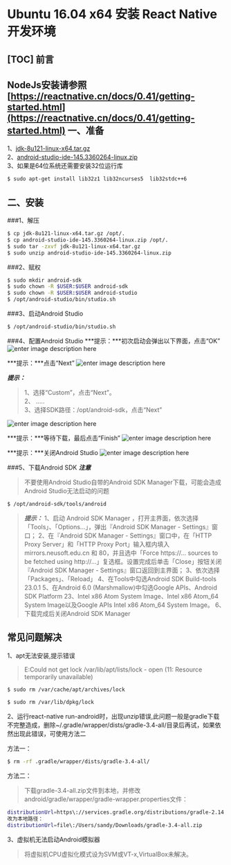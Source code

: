 Ubuntu 16.04 x64 安装 React Native 开发环境
===================================

[TOC]
前言
----
NodeJs安装请参照
[https://reactnative.cn/docs/0.41/getting-started.html](https://reactnative.cn/docs/0.41/getting-started.html)
一、准备
------------
1、[jdk-8u121-linux-x64.tar.gz](http://www.oracle.com/technetwork/java/javase/downloads/jdk8-downloads-2133151.html)<br/>
2、[android-studio-ide-145.3360264-linux.zip](http://www.android-studio.org)<br/>
3、如果是64位系统还需要安装32位运行库

```bash
$ sudo apt-get install lib32z1 lib32ncurses5  lib32stdc++6
```

二、安装
-------------
###1、解压
```bash
$ cp jdk-8u121-linux-x64.tar.gz /opt/.
$ cp android-studio-ide-145.3360264-linux.zip /opt/.
$ sudo tar -zxvf jdk-8u121-linux-x64.tar.gz
$ sudo unzip android-studio-ide-145.3360264-linux.zip
```

###2、赋权
```bash
$ sudo mkdir android-sdk
$ sudo chown -R $USER:$USER android-sdk
$ sudo chown -R $USER:$USER android-studio
$ /opt/android-studio/bin/studio.sh
```

###3、启动Android Studio
```bash
$ /opt/android-studio/bin/studio.sh
```

###4、配置Android Studio
***提示：***初次启动会弹出以下界面，点击“OK”
![enter image description here](http://www.2cto.com/uploadfile/Collfiles/20160502/2016050211205292.png)

***提示：***点击“Next”
![enter image description here](http://www.2cto.com/uploadfile/Collfiles/20160502/2016050211205294.png)

***提示：***
>1、选择“Custom”，点击“Next”。<br/>
>2、 .....<br/>
>3、选择SDK路径：/opt/android-sdk，点击“Next”

![enter image description here](http://www.2cto.com/uploadfile/Collfiles/20160502/2016050211205398.png)

***提示：***等待下载，最后点击“Finish”
![enter image description here](http://www.2cto.com/uploadfile/Collfiles/20160502/2016050211205399.png)

***提示：***关闭Android Studio
![enter image description here](http://www.2cto.com/uploadfile/Collfiles/20160502/20160502112054100.png)

###5、下载Android SDK
***注意***
>不要使用Android Studio自带的Android SDK Manager下载，可能会造成Android Studio无法启动的问题

```bash
$ /opt/android-sdk/tools/android
```

>***提示：***
>1、启动 Android SDK Manager ，打开主界面，依次选择「Tools」、「Options...」，弹出『Android SDK Manager - Settings』窗口；
>2、在『Android SDK Manager - Settings』窗口中，在「HTTP Proxy Server」和「HTTP Proxy Port」输入框内填入 mirrors.neusoft.edu.cn 和 80，并且选中「Force https://... sources to be fetched using http://...」复选框。设置完成后单击「Close」按钮关闭『Android SDK Manager - Settings』窗口返回到主界面；
>3、依次选择「Packages」、「Reload」
>4、在Tools中勾选Android SDK Build-tools 23.0.1
>5、在Android 6.0 (Marshmallow)中勾选Google APIs、Android SDK Platform 23、Intel x86 Atom System Image、Intel x86 Atom_64 System Image以及Google APIs Intel x86 Atom_64 System Image。
>6、下载完成后关闭Android SDK Manager

常见问题解决
----------
1、apt无法安装,提示错误
>E:Could not get lock /var/lib/apt/lists/lock - open (11: Resource temporarily unavailable)

```bash
$ sudo rm /var/cache/apt/archives/lock
 
$ sudo rm /var/lib/dpkg/lock
```

2、运行react-native run-android时，出现unzip错误,此问题一般是gradle下载不完整造成，删除~/.gradle/wrapper/dists/gradle-3.4-all/目录后再试，如果依然出现此错误，可使用方法二

方法一：

```bash
$ rm -rf .gradle/wrapper/dists/gradle-3.4-all/

```

方法二：

>下载gradle-3.4-all.zip文件到本地，并修改android/gradle/wrapper/gradle-wrapper.properties文件：

```bash
distributionUrl=https\://services.gradle.org/distributions/gradle-2.14.1-all.zip
改为本地路径：
distributionUrl=file\:/Users/sandy/Downloads/gradle-3.4-all.zip

```

3、虚拟机无法启动Android模拟器
>将虚拟机CPU虚拟化模式设为SVM或VT-x,VirtualBox未解决。